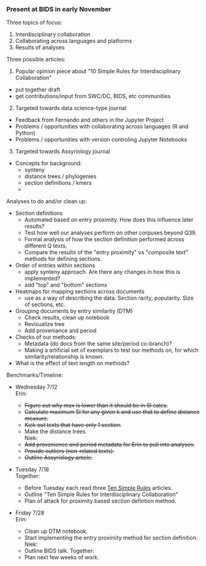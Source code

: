 ### Present at BIDS in early November  

Three topics of focus:  
1) Interdisciplinary collaboration  
2) Collaborating across languages and platforms
3) Results of analyses  

Three possible articles:
1) Popular opinion piece about "10 Simple Rules for Interdisciplinary Collaboration"  
  - put together draft
  - get contributions/input from SWC/DC, BIDS, etc communities
2) Targeted towards data science-type journal  
  - Feedback from Fernando and others in the Jupyter Project
  - Problems / opportunities with collaborating across languages (R and Python)
  - Problems / opportunities with version controling Jupyter Notebooks
3) Targeted towards Assyriology journal  
  - Concepts for background:
    - synteny
    - distance trees / phylogenies
    - section definitions / kmers
    - 
    
Analyses to do and/or clean up:
- Section definitions
  - Automated based on entry proximity. How does this influence later results? 
  - Test how well our analyses perform on other corpuses beyond Q39. 
  - Formal analysis of how the section definition performed across different Q texts.
  - Compare the results of the "entry proximity" vs "composite text" methods for defining sections.
- Order of entries within sections
  - apply synteny approach. Are there any changes in how this is implemented?
  - add "top" and "bottom" sections
 - Heatmaps for mapping sections across documents  
    - use as a way of describing the data. Section rarity, popularity. Size of sections, etc. 
 - Grouping documents by entry similarity (DTM)
    - Check results, clean up notebook  
    - Revisualize tree  
    - Add proveniance and period 
 - Checks of our methods:
    - Metadata (do docs from the same site/period co-branch)?
    - Making a artificial set of exemplars to test our methods on, for which similarity/relationship is known.
 - What is the effect of text length on methods? 
  
  
  Benchmarks/Timeline:
  - Wednesday 7/12  
    Erin:   
    - ~~Figure out why max is lower than it should be in SI calcs.~~  
    - ~~Calculate maximum SI for any given k and use that to define distance measure.~~
    - ~~Kick out texts that have only 1 section.~~
    - Make the distance trees.  
    Niek:   
    - ~~Add provenience and period metadata for Erin to pull into analyses.~~
    - ~~Provide outliers (non-related texts).~~ 
    - ~~Outline Assyriology article.~~
    
  - Tuesday 7/18  
    Together:  
    - Before Tuesday each read three [Ten Simple Rules](http://collections.plos.org/ten-simple-rules) articles.
    - Outline "Ten Simple Rules for Interdisciplinary Collaboration"
    - Plan of attack for proximity based section defintion method.
    
  - Friday 7/28  
    Erin:   
      - Clean up DTM notebook.
      - Start implementing the entry proximity method for section definition. 
    Niek:  
      - Outline BIDS talk.
    Together:   
      - Plan next few weeks of work. 


